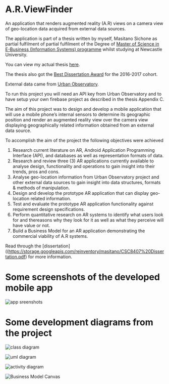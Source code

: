 # A.R.ViewFinder
An application that renders augmented reality (A.R) views on a camera view of geo-location data acquired from external data sources.

The application is part of a thesis written by myself, Masitano Sichone as partial fulfilment of partial fulfilment of the Degree of [Master of Science in E-Business (Information Systems) programme](https://www.ncl.ac.uk/postgraduate/courses/degrees/e-business-information-systems-msc/#profile) whilst studying at Newcastle University.

You can view my actual thesis [here](https://storage.googleapis.com/reinventory/masitano/CSC8407%20Dissertation.pdf).

The thesis also got the [Best Dissertation Award](https://storage.googleapis.com/reinventory/masitano/Best%20Dissertation%20Award.pdf) for the 2016-2017 cohort.

External data came from [Urban Observatory](https://newcastle.urbanobservatory.ac.uk/).

To run this project you will need an API key from Urban Observatory and to have setup your own firebase project as described in the thesis Appendix C.

The aim of this project was to design and develop a mobile application that will use a mobile phone’s internal sensors to determine its geographic position and render an augmented reality view over the camera view displaying geographically related information obtained from an external data source. 

To accomplish the aim of the project the following objectives were achieved
1. Research current literature on AR, Android Application Programming Interface (API), and databases as well as representation formats of data.
2. Research and review three (3) AR applications currently available to analyse design, functionality and operations to gain insight into their trends, pros and cons.
3. Analyse geo-location information from Urban Observatory project and other external data sources to gain insight into data structures, formats & methods of manipulation.
4. Design and develop the prototype AR application that can display geo-location related information.
5. Test and evaluate the prototype AR application functionality against requirement design specifications.
6. Perform quantitative research on AR systems to identify what users look for and thereasons why they look for it as well as what they perceive will have value or not.
7. Build a Business Model for an AR application demonstrating the commercial viability of A.R systems.

Read through the [dissertation]((https://storage.googleapis.com/reinventory/masitano/CSC8407%20Dissertation.pdf) for more information.

# Some screenshots of the developed mobile app 
![app sreenshots](https://storage.googleapis.com/reinventory/masitano/app%20shots.png)
# Some development diagrams from the project
![class diagram](https://storage.googleapis.com/reinventory/masitano/class%20diagram.png)

![uml diagram](https://storage.googleapis.com/reinventory/masitano/uml.png)

![activity diagram](https://storage.googleapis.com/reinventory/masitano/activity.png)

![Business Model Canvas](https://storage.googleapis.com/reinventory/masitano/bmc.png)


